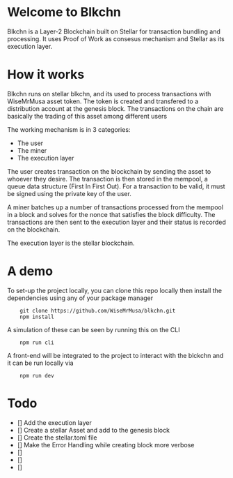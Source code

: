 # Welcome to Blkchn

Blkchn is a Layer-2 Blockchain built on Stellar for transaction bundling and processing. It uses Proof of Work as consesus mechanism and Stellar as its execution layer.

# How it works

Blkchn runs on stellar blkchn, and its used to process transactions with WiseMrMusa asset token. The token is created and transfered to a distribution account at the genesis block. The transactions on the chain are basically the trading of this asset among different users

The working mechanism is in 3 categories: 
- The user
- The miner 
- The execution layer

The user creates transaction on the blockchain by sending the asset to whoever they desire. The transaction is then stored in the mempool, a queue data structure (First In First Out). For a transaction to be valid, it must be signed using the private key of the user.

A miner batches up a number of transactions processed from the mempool in a block and solves for the nonce that satisfies the block difficulty. The transactions are then sent to the execution layer and their status is recorded on the blockchain. 

The execution layer is the stellar blockchain.

# A demo

To set-up the project locally, you can clone this repo locally then install the dependencies using any of your package manager

```
    git clone https://github.com/WiseMrMusa/blkchn.git
    npm install 
```

A simulation of these can be seen by running this on the CLI

```
    npm run cli
```

A front-end will be integrated to the project to interact with the blckchn and it can be run locally via 

```
    npm run dev
```


# Todo
- [] Add the execution layer
- [] Create a stellar Asset and add to the genesis block
- [] Create the stellar.toml file
- [] Make the Error Handling while creating block more verbose
- [] 
- [] 
- [] 
